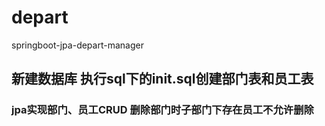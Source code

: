 # depart
springboot-jpa-depart-manager


## 新建数据库 执行sql下的init.sql创建部门表和员工表

### jpa实现部门、员工CRUD 删除部门时子部门下存在员工不允许删除
